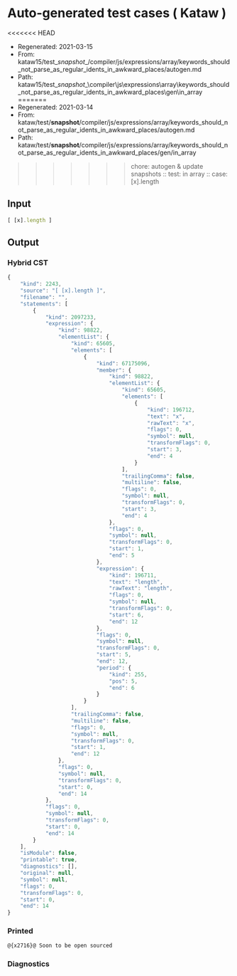 # Auto-generated test cases ( Kataw )
<<<<<<< HEAD
- Regenerated: 2021-03-15
- From: kataw15/test\__snapshot__/compiler/js/expressions/array/keywords_should_not_parse_as_regular_idents_in_awkward_places/autogen.md
- Path: kataw15/test\__snapshot__\compiler\js\expressions\array\keywords_should_not_parse_as_regular_idents_in_awkward_places\gen\in_array
=======
- Regenerated: 2021-03-14
- From: kataw/test/__snapshot__/compiler/js/expressions/array/keywords_should_not_parse_as_regular_idents_in_awkward_places/autogen.md
- Path: kataw/test/__snapshot__/compiler/js/expressions/array/keywords_should_not_parse_as_regular_idents_in_awkward_places/gen/in_array
>>>>>>> chore: autogen & update snapshots
> :: test: in array
> :: case: [x].length
## Input

`````js
[ [x].length ]
`````

## Output

### Hybrid CST

```javascript
{
    "kind": 2243,
    "source": "[ [x].length ]",
    "filename": "",
    "statements": [
        {
            "kind": 2097233,
            "expression": {
                "kind": 98822,
                "elementList": {
                    "kind": 65605,
                    "elements": [
                        {
                            "kind": 67175096,
                            "member": {
                                "kind": 98822,
                                "elementList": {
                                    "kind": 65605,
                                    "elements": [
                                        {
                                            "kind": 196712,
                                            "text": "x",
                                            "rawText": "x",
                                            "flags": 0,
                                            "symbol": null,
                                            "transformFlags": 0,
                                            "start": 3,
                                            "end": 4
                                        }
                                    ],
                                    "trailingComma": false,
                                    "multiline": false,
                                    "flags": 0,
                                    "symbol": null,
                                    "transformFlags": 0,
                                    "start": 3,
                                    "end": 4
                                },
                                "flags": 0,
                                "symbol": null,
                                "transformFlags": 0,
                                "start": 1,
                                "end": 5
                            },
                            "expression": {
                                "kind": 196711,
                                "text": "length",
                                "rawText": "length",
                                "flags": 0,
                                "symbol": null,
                                "transformFlags": 0,
                                "start": 6,
                                "end": 12
                            },
                            "flags": 0,
                            "symbol": null,
                            "transformFlags": 0,
                            "start": 5,
                            "end": 12,
                            "period": {
                                "kind": 255,
                                "pos": 5,
                                "end": 6
                            }
                        }
                    ],
                    "trailingComma": false,
                    "multiline": false,
                    "flags": 0,
                    "symbol": null,
                    "transformFlags": 0,
                    "start": 1,
                    "end": 12
                },
                "flags": 0,
                "symbol": null,
                "transformFlags": 0,
                "start": 0,
                "end": 14
            },
            "flags": 0,
            "symbol": null,
            "transformFlags": 0,
            "start": 0,
            "end": 14
        }
    ],
    "isModule": false,
    "printable": true,
    "diagnostics": [],
    "original": null,
    "symbol": null,
    "flags": 0,
    "transformFlags": 0,
    "start": 0,
    "end": 14
}
```

### Printed

```javascript
@{x2716}@ Soon to be open sourced
```

### Diagnostics

```javascript

```

